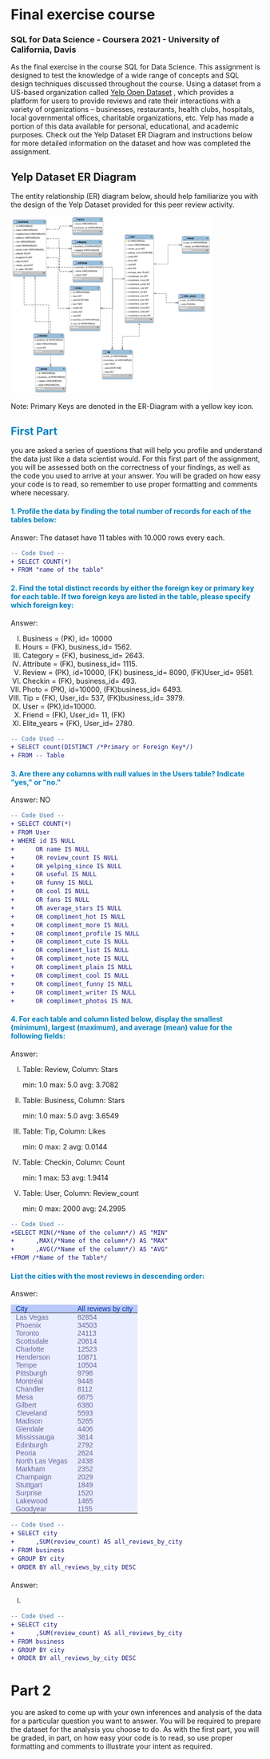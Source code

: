 # Final exercise course 
### SQL for Data Science - Coursera 2021 - University of California, Davis 
<p>As the final exercise in the course SQL for Data Science. This assignment is designed to test the knowledge of a wide range of concepts and SQL design techniques discussed throughout the course. Using a dataset from a US-based organization called <a href="https://www.yelp.com/dataset" target="blank">Yelp Open Dataset</a> , which provides a platform for users to provide reviews and rate their interactions with a variety of organizations – businesses, restaurants, health clubs, hospitals, local governmental offices, charitable organizations, etc. Yelp has made a portion of this data available for personal, educational, and academic purposes. Check out the Yelp Dataset ER Diagram and instructions below for more detailed information on the dataset and how was completed the assignment.</p>



## Yelp Dataset ER Diagram

The entity relationship (ER) diagram below, should help familiarize you with the design of the Yelp Dataset provided for this peer review activity.

<p><img src="ER_diagram.png"
     alt="Markdown Monster icon"   style= "max-width: 80%; height auto;" />
</p>
Note: Primary Keys are denoted in the ER-Diagram with a yellow key icon.
<p>

</p>



<h2 style="color:#0080c0">First Part</h2>

you are asked a series of questions that will help you profile and understand the data just like a data scientist would. For this first part of the assignment, you will be assessed both on the correctness of your findings, as well as the code you used to arrive at your answer. You will be graded on how easy your code is to read, so remember to use proper formatting and comments where necessary.


<h4 style="color:#0080c0">1. Profile the data by finding the total number of records for each of the tables below:</h4>

<p><a>Answer:</a> The dataset have 11 tables with 10.000 rows every each.</p>

```diff
-- Code Used --
+ SELECT COUNT(*) 
+ FROM "name of the table"
```

<h4 style="color:#0080c0">2. Find the total distinct records by either the foreign key or primary key for each table. If two foreign keys are listed in the table, please specify which foreign key:</h4>

<p><a>Answer:</a></p>


<ul style= "list-style-type: upper-roman;">
<li>Business = (PK), id= 10000 </li>
<li>Hours = (FK), business_id= 1562. </li>
<li>Category = (FK), business_id= 2643.</li>
<li>Attribute = (FK), business_id= 1115.</li>
<li>Review = (PK), id=10000, (FK) business_id= 8090, (FK)User_id= 9581. </li>
<li>Checkin = (FK), business_id= 493. </li>
<li>Photo = (PK), id=10000, (FK)business_id= 6493. </li>
<li>Tip = (FK), User_id= 537, (FK)business_id= 3979. </li>
<li>User = (PK),id=10000.</li>
<li> Friend = (FK), User_id= 11, (FK)</li>
<li>Elite_years = (FK), User_id= 2780.</li>
</ul>




```diff
-- Code Used --
+ SELECT count(DISTINCT /*Primary or Foreign Key*/)
+ FROM -- Table
```

<h4 style="color:#0080c0">3. Are there any columns with null values in the Users table? Indicate "yes," or "no."</h4>

<p><a>Answer: NO</a></p>

```diff
-- Code Used --
+ SELECT COUNT(*)
+ FROM User 
+ WHERE id IS NULL 
+      OR name IS NULL
+      OR review_count IS NULL
+      OR yelping_since IS NULL
+      OR useful IS NULL
+      OR funny IS NULL
+      OR cool IS NULL
+      OR fans IS NULL
+      OR average_stars IS NULL
+      OR compliment_hot IS NULL
+      OR compliment_more IS NULL
+      OR compliment_profile IS NULL
+      OR compliment_cute IS NULL
+      OR compliment_list IS NULL
+      OR compliment_note IS NULL
+      OR compliment_plain IS NULL
+      OR compliment_cool IS NULL
+      OR compliment_funny IS NULL
+      OR compliment_writer IS NULL
+      OR compliment_photos IS NUL
```
<!-- Parte 4 -->
<h4 style="color:#0080c0">4. For each table and column listed below, display the smallest (minimum), largest (maximum), and average (mean) value for the following fields:
</h4>

<p><a>Answer:</a></p>


<ul style= "list-style-type: upper-roman;">
<li>Table: Review, Column: Stars</li>
<p>min:	1.0	max:	5.0	avg:	3.7082</p>

<li>Table: Business, Column: Stars</li>
<p>min:	1.0	max:	5.0	avg:	3.6549</p>

<li>Table: Tip, Column: Likes</li>
<p>min:	0	max:	2	avg:	0.0144</p>

<li>Table: Checkin, Column: Count</li>
<p>min:	1	max:	53	avg:	1.9414</p>

<li>Table: User, Column: Review_count</li>
<p>min:	0	max:	2000	avg:	24.2995</p>
</ul>

```diff
-- Code Used --
+SELECT MIN(/*Name of the column*/) AS "MIN"
+      ,MAX(/*Name of the column*/) AS "MAX"
+      ,AVG(/*Name of the column*/) AS "AVG"
+FROM /*Name of the Table*/
```


<!-- Parte 5 -->
<h4 style="color:#0080c0">List the cities with the most reviews in descending order:</h4>

<p><a>Answer:</a></p>

<!-- <table>
  <thead>
    <tr><th>City</th><th>All reviews by city</th></tr>
  </thead>
  <tbody>
    <tr><td>Las Vegas</td><td>82854</td></tr>
    <tr><td>Phoenix</td><td>34503</td></tr>
    <tr><td>Toronto</td><td>24113</td></tr
    ><tr><td>Scottsdale</td><td>20614</td></tr>
    <tr><td>Charlotte</td><td>12523</td></tr>
    <tr><td>Henderson</td><td>10871</td></tr>
    <tr><td>Tempe</td><td>10504</td></tr>
    <tr><td>Pittsburgh</td><td>9798</td></tr>
    <tr><td>Montréal</td><td>9448</td></tr>
    <tr><td>Chandler</td><td>8112</td></tr>
    <tr><td>Mesa</td><td>6875</td></tr>
    <tr><td>Gilbert</td><td>6380</td></tr>
    <tr><td>Cleveland</td><td>5593</td></tr>
    <tr><td>Madison</td><td>5265</td></tr>
    <tr><td>Glendale</td><td>4406</td></tr>
    <tr><td>Mississauga</td><td>3814</td></tr>
    <tr><td>Edinburgh</td><td>2792</td></tr>
    <tr><td>Peoria</td><td>2624</td></tr>
    <tr><td>North Las Vegas</td><td>2438</td></tr>
    <tr><td>Markham</td><td>2352</td></tr>
    <tr><td>Champaign</td><td>2029</td></tr>
    <tr><td>Stuttgart</td><td>1849</td></tr>
    <tr><td>Surprise</td><td>1520</td></tr>
    <tr><td>Lakewood</td><td>1465</td></tr>
    <tr><td>Goodyear</td><td>1155</td></tr>
  </tbody>
</table> -->

<table style="border-collapse:collapse;border-color:#aabcfe;border-spacing:0;border:none" class="tg"><thead><tr><th style="background-color:#b9c9fe;border-color:#aabcfe;border-style:solid;border-width:0px;color:#039;font-family:Arial, sans-serif;font-size:14px;font-weight:normal;overflow:hidden;padding:0px 10px;text-align:left;vertical-align:top;word-break:normal">City</th><th style="background-color:#b9c9fe;border-color:#aabcfe;border-style:solid;border-width:0px;color:#039;font-family:Arial, sans-serif;font-size:14px;font-weight:normal;overflow:hidden;padding:0px 10px;text-align:left;vertical-align:top;word-break:normal">All reviews by city</th></tr></thead><tbody><tr><td style="background-color:#e8edff;border-color:#aabcfe;border-style:solid;border-width:0px;color:#669;font-family:Arial, sans-serif;font-size:14px;overflow:hidden;padding:0px 10px;text-align:left;vertical-align:top;word-break:normal">Las Vegas</td><td style="background-color:#e8edff;border-color:#aabcfe;border-style:solid;border-width:0px;color:#669;font-family:Arial, sans-serif;font-size:14px;overflow:hidden;padding:0px 10px;text-align:left;vertical-align:top;word-break:normal">82854</td></tr><tr><td style="background-color:#e8edff;border-color:#aabcfe;border-style:solid;border-width:0px;color:#669;font-family:Arial, sans-serif;font-size:14px;overflow:hidden;padding:0px 10px;text-align:left;vertical-align:top;word-break:normal">Phoenix</td><td style="background-color:#e8edff;border-color:#aabcfe;border-style:solid;border-width:0px;color:#669;font-family:Arial, sans-serif;font-size:14px;overflow:hidden;padding:0px 10px;text-align:left;vertical-align:top;word-break:normal">34503</td></tr><tr><td style="background-color:#e8edff;border-color:#aabcfe;border-style:solid;border-width:0px;color:#669;font-family:Arial, sans-serif;font-size:14px;overflow:hidden;padding:0px 10px;text-align:left;vertical-align:top;word-break:normal">Toronto</td><td style="background-color:#e8edff;border-color:#aabcfe;border-style:solid;border-width:0px;color:#669;font-family:Arial, sans-serif;font-size:14px;overflow:hidden;padding:0px 10px;text-align:left;vertical-align:top;word-break:normal">24113</td></tr><tr><td style="background-color:#e8edff;border-color:#aabcfe;border-style:solid;border-width:0px;color:#669;font-family:Arial, sans-serif;font-size:14px;overflow:hidden;padding:0px 10px;text-align:left;vertical-align:top;word-break:normal">Scottsdale</td><td style="background-color:#e8edff;border-color:#aabcfe;border-style:solid;border-width:0px;color:#669;font-family:Arial, sans-serif;font-size:14px;overflow:hidden;padding:0px 10px;text-align:left;vertical-align:top;word-break:normal">20614</td></tr><tr><td style="background-color:#e8edff;border-color:#aabcfe;border-style:solid;border-width:0px;color:#669;font-family:Arial, sans-serif;font-size:14px;overflow:hidden;padding:0px 10px;text-align:left;vertical-align:top;word-break:normal">Charlotte</td><td style="background-color:#e8edff;border-color:#aabcfe;border-style:solid;border-width:0px;color:#669;font-family:Arial, sans-serif;font-size:14px;overflow:hidden;padding:0px 10px;text-align:left;vertical-align:top;word-break:normal">12523</td></tr><tr><td style="background-color:#e8edff;border-color:#aabcfe;border-style:solid;border-width:0px;color:#669;font-family:Arial, sans-serif;font-size:14px;overflow:hidden;padding:0px 10px;text-align:left;vertical-align:top;word-break:normal">Henderson</td><td style="background-color:#e8edff;border-color:#aabcfe;border-style:solid;border-width:0px;color:#669;font-family:Arial, sans-serif;font-size:14px;overflow:hidden;padding:0px 10px;text-align:left;vertical-align:top;word-break:normal">10871</td></tr><tr><td style="background-color:#e8edff;border-color:#aabcfe;border-style:solid;border-width:0px;color:#669;font-family:Arial, sans-serif;font-size:14px;overflow:hidden;padding:0px 10px;text-align:left;vertical-align:top;word-break:normal">Tempe</td><td style="background-color:#e8edff;border-color:#aabcfe;border-style:solid;border-width:0px;color:#669;font-family:Arial, sans-serif;font-size:14px;overflow:hidden;padding:0px 10px;text-align:left;vertical-align:top;word-break:normal">10504</td></tr><tr><td style="background-color:#e8edff;border-color:#aabcfe;border-style:solid;border-width:0px;color:#669;font-family:Arial, sans-serif;font-size:14px;overflow:hidden;padding:0px 10px;text-align:left;vertical-align:top;word-break:normal">Pittsburgh</td><td style="background-color:#e8edff;border-color:#aabcfe;border-style:solid;border-width:0px;color:#669;font-family:Arial, sans-serif;font-size:14px;overflow:hidden;padding:0px 10px;text-align:left;vertical-align:top;word-break:normal">9798</td></tr><tr><td style="background-color:#e8edff;border-color:#aabcfe;border-style:solid;border-width:0px;color:#669;font-family:Arial, sans-serif;font-size:14px;overflow:hidden;padding:0px 10px;text-align:left;vertical-align:top;word-break:normal">Montréal</td><td style="background-color:#e8edff;border-color:#aabcfe;border-style:solid;border-width:0px;color:#669;font-family:Arial, sans-serif;font-size:14px;overflow:hidden;padding:0px 10px;text-align:left;vertical-align:top;word-break:normal">9448</td></tr><tr><td style="background-color:#e8edff;border-color:#aabcfe;border-style:solid;border-width:0px;color:#669;font-family:Arial, sans-serif;font-size:14px;overflow:hidden;padding:0px 10px;text-align:left;vertical-align:top;word-break:normal">Chandler</td><td style="background-color:#e8edff;border-color:#aabcfe;border-style:solid;border-width:0px;color:#669;font-family:Arial, sans-serif;font-size:14px;overflow:hidden;padding:0px 10px;text-align:left;vertical-align:top;word-break:normal">8112</td></tr><tr><td style="background-color:#e8edff;border-color:#aabcfe;border-style:solid;border-width:0px;color:#669;font-family:Arial, sans-serif;font-size:14px;overflow:hidden;padding:0px 10px;text-align:left;vertical-align:top;word-break:normal">Mesa</td><td style="background-color:#e8edff;border-color:#aabcfe;border-style:solid;border-width:0px;color:#669;font-family:Arial, sans-serif;font-size:14px;overflow:hidden;padding:0px 10px;text-align:left;vertical-align:top;word-break:normal">6875</td></tr><tr><td style="background-color:#e8edff;border-color:#aabcfe;border-style:solid;border-width:0px;color:#669;font-family:Arial, sans-serif;font-size:14px;overflow:hidden;padding:0px 10px;text-align:left;vertical-align:top;word-break:normal">Gilbert</td><td style="background-color:#e8edff;border-color:#aabcfe;border-style:solid;border-width:0px;color:#669;font-family:Arial, sans-serif;font-size:14px;overflow:hidden;padding:0px 10px;text-align:left;vertical-align:top;word-break:normal">6380</td></tr><tr><td style="background-color:#e8edff;border-color:#aabcfe;border-style:solid;border-width:0px;color:#669;font-family:Arial, sans-serif;font-size:14px;overflow:hidden;padding:0px 10px;text-align:left;vertical-align:top;word-break:normal">Cleveland</td><td style="background-color:#e8edff;border-color:#aabcfe;border-style:solid;border-width:0px;color:#669;font-family:Arial, sans-serif;font-size:14px;overflow:hidden;padding:0px 10px;text-align:left;vertical-align:top;word-break:normal">5593</td></tr><tr><td style="background-color:#e8edff;border-color:#aabcfe;border-style:solid;border-width:0px;color:#669;font-family:Arial, sans-serif;font-size:14px;overflow:hidden;padding:0px 10px;text-align:left;vertical-align:top;word-break:normal">Madison</td><td style="background-color:#e8edff;border-color:#aabcfe;border-style:solid;border-width:0px;color:#669;font-family:Arial, sans-serif;font-size:14px;overflow:hidden;padding:0px 10px;text-align:left;vertical-align:top;word-break:normal">5265</td></tr><tr><td style="background-color:#e8edff;border-color:#aabcfe;border-style:solid;border-width:0px;color:#669;font-family:Arial, sans-serif;font-size:14px;overflow:hidden;padding:0px 10px;text-align:left;vertical-align:top;word-break:normal">Glendale</td><td style="background-color:#e8edff;border-color:#aabcfe;border-style:solid;border-width:0px;color:#669;font-family:Arial, sans-serif;font-size:14px;overflow:hidden;padding:0px 10px;text-align:left;vertical-align:top;word-break:normal">4406</td></tr><tr><td style="background-color:#e8edff;border-color:#aabcfe;border-style:solid;border-width:0px;color:#669;font-family:Arial, sans-serif;font-size:14px;overflow:hidden;padding:0px 10px;text-align:left;vertical-align:top;word-break:normal">Mississauga</td><td style="background-color:#e8edff;border-color:#aabcfe;border-style:solid;border-width:0px;color:#669;font-family:Arial, sans-serif;font-size:14px;overflow:hidden;padding:0px 10px;text-align:left;vertical-align:top;word-break:normal">3814</td></tr><tr><td style="background-color:#e8edff;border-color:#aabcfe;border-style:solid;border-width:0px;color:#669;font-family:Arial, sans-serif;font-size:14px;overflow:hidden;padding:0px 10px;text-align:left;vertical-align:top;word-break:normal">Edinburgh</td><td style="background-color:#e8edff;border-color:#aabcfe;border-style:solid;border-width:0px;color:#669;font-family:Arial, sans-serif;font-size:14px;overflow:hidden;padding:0px 10px;text-align:left;vertical-align:top;word-break:normal">2792</td></tr><tr><td style="background-color:#e8edff;border-color:#aabcfe;border-style:solid;border-width:0px;color:#669;font-family:Arial, sans-serif;font-size:14px;overflow:hidden;padding:0px 10px;text-align:left;vertical-align:top;word-break:normal">Peoria</td><td style="background-color:#e8edff;border-color:#aabcfe;border-style:solid;border-width:0px;color:#669;font-family:Arial, sans-serif;font-size:14px;overflow:hidden;padding:0px 10px;text-align:left;vertical-align:top;word-break:normal">2624</td></tr><tr><td style="background-color:#e8edff;border-color:#aabcfe;border-style:solid;border-width:0px;color:#669;font-family:Arial, sans-serif;font-size:14px;overflow:hidden;padding:0px 10px;text-align:left;vertical-align:top;word-break:normal">North Las Vegas</td><td style="background-color:#e8edff;border-color:#aabcfe;border-style:solid;border-width:0px;color:#669;font-family:Arial, sans-serif;font-size:14px;overflow:hidden;padding:0px 10px;text-align:left;vertical-align:top;word-break:normal">2438</td></tr><tr><td style="background-color:#e8edff;border-color:#aabcfe;border-style:solid;border-width:0px;color:#669;font-family:Arial, sans-serif;font-size:14px;overflow:hidden;padding:0px 10px;text-align:left;vertical-align:top;word-break:normal">Markham</td><td style="background-color:#e8edff;border-color:#aabcfe;border-style:solid;border-width:0px;color:#669;font-family:Arial, sans-serif;font-size:14px;overflow:hidden;padding:0px 10px;text-align:left;vertical-align:top;word-break:normal">2352</td></tr><tr><td style="background-color:#e8edff;border-color:#aabcfe;border-style:solid;border-width:0px;color:#669;font-family:Arial, sans-serif;font-size:14px;overflow:hidden;padding:0px 10px;text-align:left;vertical-align:top;word-break:normal">Champaign</td><td style="background-color:#e8edff;border-color:#aabcfe;border-style:solid;border-width:0px;color:#669;font-family:Arial, sans-serif;font-size:14px;overflow:hidden;padding:0px 10px;text-align:left;vertical-align:top;word-break:normal">2029</td></tr><tr><td style="background-color:#e8edff;border-color:#aabcfe;border-style:solid;border-width:0px;color:#669;font-family:Arial, sans-serif;font-size:14px;overflow:hidden;padding:0px 10px;text-align:left;vertical-align:top;word-break:normal">Stuttgart</td><td style="background-color:#e8edff;border-color:#aabcfe;border-style:solid;border-width:0px;color:#669;font-family:Arial, sans-serif;font-size:14px;overflow:hidden;padding:0px 10px;text-align:left;vertical-align:top;word-break:normal">1849</td></tr><tr><td style="background-color:#e8edff;border-color:#aabcfe;border-style:solid;border-width:0px;color:#669;font-family:Arial, sans-serif;font-size:14px;overflow:hidden;padding:0px 10px;text-align:left;vertical-align:top;word-break:normal">Surprise</td><td style="background-color:#e8edff;border-color:#aabcfe;border-style:solid;border-width:0px;color:#669;font-family:Arial, sans-serif;font-size:14px;overflow:hidden;padding:0px 10px;text-align:left;vertical-align:top;word-break:normal">1520</td></tr><tr><td style="background-color:#e8edff;border-color:#aabcfe;border-style:solid;border-width:0px;color:#669;font-family:Arial, sans-serif;font-size:14px;overflow:hidden;padding:0px 10px;text-align:left;vertical-align:top;word-break:normal">Lakewood</td><td style="background-color:#e8edff;border-color:#aabcfe;border-style:solid;border-width:0px;color:#669;font-family:Arial, sans-serif;font-size:14px;overflow:hidden;padding:0px 10px;text-align:left;vertical-align:top;word-break:normal">1465</td></tr><tr><td style="background-color:#e8edff;border-color:#aabcfe;border-style:solid;border-width:0px;color:#669;font-family:Arial, sans-serif;font-size:14px;overflow:hidden;padding:0px 10px;text-align:left;vertical-align:top;word-break:normal">Goodyear</td><td style="background-color:#e8edff;border-color:#aabcfe;border-style:solid;border-width:0px;color:#669;font-family:Arial, sans-serif;font-size:14px;overflow:hidden;padding:0px 10px;text-align:left;vertical-align:top;word-break:normal">1155</td></tr></tbody></table>





```diff
-- Code Used --
+ SELECT city
+      ,SUM(review_count) AS all_reviews_by_city
+ FROM business
+ GROUP BY city
+ ORDER BY all_reviews_by_city DESC
```

<!-- Parte 6 -->
<h4 style="color:#0080c0"></h4>

<p><a>Answer:</a></p>


<ul style= "list-style-type: upper-roman;">
<li></li>
<p></p>


</ul>

```diff
-- Code Used --
+ SELECT city
+      ,SUM(review_count) AS all_reviews_by_city
+ FROM business
+ GROUP BY city
+ ORDER BY all_reviews_by_city DESC
```





# Part 2

you are asked to come up with your own inferences and analysis of the data for a particular question you want to answer. You will be required to prepare the dataset for the analysis you choose to do. As with the first part, you will be graded, in part, on how easy your code is to read, so use proper formatting and comments to illustrate your intent as required.
